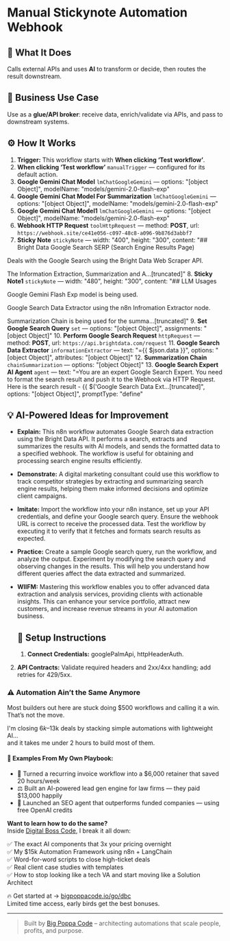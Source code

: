 # Manual Stickynote Automation Webhook
  ## 🚀 What It Does
  Calls external APIs and uses **AI** to transform or decide, then routes the result downstream.
  
  ## 💼 Business Use Case
  Use as a **glue/API broker**: receive data, enrich/validate via APIs, and pass to downstream systems.
  
  ## ⚙️ How It Works
  1. **Trigger:** This workflow starts with **When clicking ‘Test workflow’**.
  2. **When clicking ‘Test workflow’** `manualTrigger` — configured for its default action.
3. **Google Gemini Chat Model** `lmChatGoogleGemini` — options: "[object Object]", modelName: "models/gemini-2.0-flash-exp"
4. **Google Gemini Chat Model For Summarization** `lmChatGoogleGemini` — options: "[object Object]", modelName: "models/gemini-2.0-flash-exp"
5. **Google Gemini Chat Model1** `lmChatGoogleGemini` — options: "[object Object]", modelName: "models/gemini-2.0-flash-exp"
6. **Webhook HTTP Request** `toolHttpRequest` — method: **POST**, url: `https://webhook.site/ce41e056-c097-48c8-a096-9b876d3abbf7`
7. **Sticky Note** `stickyNote` — width: "400", height: "300", content: "## Bright Data Google Search SERP (Search Engine Results Page)

Deals with the Google Search using the Bright Data Web Scraper API.

The Information Extraction, Summarization and A…[truncated]"
8. **Sticky Note1** `stickyNote` — width: "480", height: "300", content: "## LLM Usages

Google Gemini Flash Exp model is being used.

Google Search Data Extractor using the n8n Infromation Extractor node.

Summarization Chain is being used for the summa…[truncated]"
9. **Set Google Search Query** `set` — options: "[object Object]", assignments: "[object Object]"
10. **Perform Google Search Request** `httpRequest` — method: **POST**, url: `https://api.brightdata.com/request`
11. **Google Search Data Extractor** `informationExtractor` — text: "={{ $json.data }}", options: "[object Object]", attributes: "[object Object]"
12. **Summarization Chain** `chainSummarization` — options: "[object Object]"
13. **Google Search Expert AI Agent** `agent` — text: "=You are an expert Google Search Expert. You need to format the search result  and push it to the Webhook via HTTP Request. Here is the search result - {{ $('Google Search Data Ext…[truncated]", options: "[object Object]", promptType: "define"
  
  ## 💡 AI-Powered Ideas for Improvement
  - **Explain:** This n8n workflow automates Google Search data extraction using the Bright Data API. It performs a search, extracts and summarizes the results with AI models, and sends the formatted data to a specified webhook. The workflow is useful for obtaining and processing search engine results efficiently.

- **Demonstrate:** A digital marketing consultant could use this workflow to track competitor strategies by extracting and summarizing search engine results, helping them make informed decisions and optimize client campaigns.

- **Imitate:** Import the workflow into your n8n instance, set up your API credentials, and define your Google search query. Ensure the webhook URL is correct to receive the processed data. Test the workflow by executing it to verify that it fetches and formats search results as expected.

- **Practice:** Create a sample Google search query, run the workflow, and analyze the output. Experiment by modifying the search query and observing changes in the results. This will help you understand how different queries affect the data extracted and summarized.

- **WIIFM:** Mastering this workflow enables you to offer advanced data extraction and analysis services, providing clients with actionable insights. This can enhance your service portfolio, attract new customers, and increase revenue streams in your AI automation business.
  
  ## 🔧 Setup Instructions
  1. **Connect Credentials:** googlePalmApi, httpHeaderAuth.
2. **API Contracts:** Validate required headers and 2xx/4xx handling; add retries for 429/5xx.
  
### ⚠️ Automation Ain’t the Same Anymore

Most builders out here are stuck doing $500 workflows and calling it a win.  
That’s not the move.  

I'm closing $6k–$13k deals by stacking simple automations with lightweight AI...  
and it takes me under 2 hours to build most of them.

#### 🧠 Examples From My Own Playbook:
- 🔁 Turned a recurring invoice workflow into a $6,000 retainer that saved 20 hours/week  
- ⚖️ Built an AI-powered lead gen engine for law firms — they paid $13,000 happily  
- 🚀 Launched an SEO agent that outperforms funded companies — using free OpenAI credits  

**Want to learn how to do the same?**  
Inside [Digital Boss Code](https://bigpoppacode.io/go/dbc), I break it all down:

✅ The exact AI components that 3x your pricing overnight  
✅ My $15k Automation Framework using n8n + LangChain  
✅ Word-for-word scripts to close high-ticket deals  
✅ Real client case studies with templates  
✅ How to stop looking like a tech VA and start moving like a Solution Architect  

🔥 Get started at → [bigpoppacode.io/go/dbc](https://bigpoppacode.io/go/dbc)  
Limited time access, early birds get the best bonuses.

---
> Built by [Big Poppa Code](https://bigpoppacode.io) – architecting automations that scale people, profits, and purpose.
  